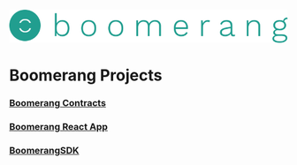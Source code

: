 ![alt text](https://github.com/BoomerangProject/boomerang-wiki/blob/master/images/logo.png "Boomerang Logo")
# Boomerang Projects

### [Boomerang Contracts](https://github.com/BoomerangProject/boomerang-contracts)

### [Boomerang React App](https://github.com/BoomerangProject/boomerang/tree/master/packages/dapp)

### [BoomerangSDK]()
